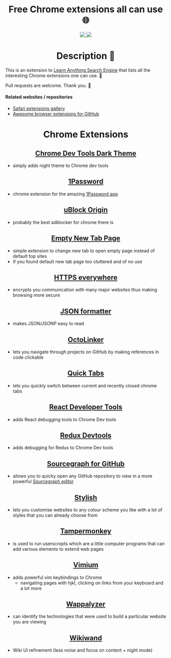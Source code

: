 <h1 align="center"> Free Chrome extensions all can use 🌐 </h1>

<div align="center">
<a href="https://www.patreon.com/learnanything">
		<img src="https://img.shields.io/badge/Say%20Thanks-💗-ff69b4.svg">
	</a>
	<a href="https://github.com/learn-anything/chrome-extensions/blob/master/LICENSE">
		<img src="https://img.shields.io/pypi/l/pipenv.svg">
	</a>
</div>

<h1 align="center"> Description 📕</h1>


This is an extension to [Learn Anything Search Engine](https://learn-anything.xyz/) that lists all the interesting Chrome extensions one can use. 🔭

Pull requests are welcome. Thank you. 💙

#### Related websites / repositories 

- [Safari extensions gallery](https://safari-extensions.apple.com)
- [Awesome browser extensions for GitHub](https://github.com/stefanbuck/awesome-browser-extensions-for-github)

<h1 align="center"> Chrome Extensions </h1>


<h2 align="center"><a href="https://github.com/mauricecruz/chrome-devtools-zerodarkmatrix-theme">Chrome Dev Tools Dark Theme</a></h2>

- simply adds night theme to Chrome dev tools

<h2 align="center"><a href="https://agilebits.com/onepassword/extensions">1Password</a></h2> 

- chrome extension for the amazing [1Password app](https://1password.com/)

<h2 align="center"><a href="https://chrome.google.com/webstore/detail/ublock-origin/cjpalhdlnbpafiamejdnhcphjbkeiagm">uBlock Origin</a></h2>

- probably the best adblocker for chrome there is


<h2 align="center"><a href="https://chrome.google.com/webstore/detail/empty-new-tab-page/dpjamkmjmigaoobjbekmfgabipmfilij">Empty New Tab Page</a></h2>

- simple extension to change new tab to open empty page instead of default top sites
- if you found default new tab page too cluttered and of no use

<h2 align="center"><a href="https://www.eff.org/https-everywhere">HTTPS everywhere</a></h2>

- encrypts you communication with many major websites thus making browsing more secure

<h2 align="center"><a href="https://github.com/callumlocke/json-formatter">JSON formatter</a></h2>

- makes JSON/JSONP easy to read

<h2 align="center"><a href="https://octolinker.github.io/">OctoLinker</a></h2>

- lets you navigate through projects on GitHub by making references in code clickable

<h2 align="center"><a href="https://chrome.google.com/webstore/detail/quick-tabs/jnjfeinjfmenlddahdjdmgpbokiacbbb">Quick Tabs</a></h2>

- lets you quickly switch between current and recently closed chrome tabs

<h2 align="center"><a href="https://chrome.google.com/webstore/detail/react-developer-tools/fmkadmapgofadopljbjfkapdkoienihi">React Developer Tools</a></h2>

- adds React debugging tools to Chrome Dev tools

<h2 align="center"><a href="https://github.com/zalmoxisus/redux-devtools-extension">Redux Devtools</a></h2>

- adds debugging for Redux to Chrome Dev tools 

<h2 align="center"><a href="https://chrome.google.com/webstore/detail/sourcegraph-for-github/dgjhfomjieaadpoljlnidmbgkdffpack">Sourcegraph for GitHub</a></h2>

- allows you to quicky open any GitHub repository to view in a more powerful [Sourcegraph editor](https://about.sourcegraph.com/)

<h2 align="center"><a href="https://userstyles.org/">Stylish</a></h2>

- lets you customise websites to any colour scheme you like with a lot of styles that you can already choose from

<h2 align="center"><a href="https://chrome.google.com/webstore/detail/tampermonkey/dhdgffkkebhmkfjojejmpbldmpobfkfo">Tampermonkey</a></h2>

- is used to run userscropts which are a little computer programs that can add various elements to extend web pages

<h2 align="center"><a href="https://chrome.google.com/webstore/detail/vimium/dbepggeogbaibhgnhhndojpepiihcmeb">Vimium</a></h2>

- adds powerful vim keybindings to Chrome
	- navigating pages with hjkl, clicking on links from your keyboard and a lot more

<h2 align="center"><a href="https://wappalyzer.com/">Wappalyzer</a></h2>

- can identify the technologies that were used to build a particular website you are viewing

<h2 align="center"><a href="https://www.wikiwand.com/">Wikiwand</a></h2>

- Wiki UI refinement (less noise and focus on content + night mode)









